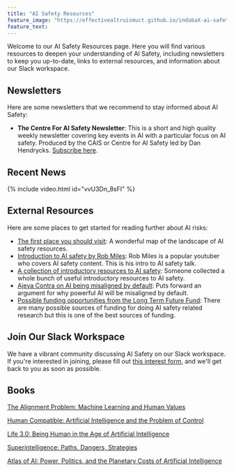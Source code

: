 ```yaml
---
title: "AI Safety Resources"
feature_image: "https://effectivealtruismuct.github.io/indabaX-ai-safety-workshop-2023/assets/images/EA_UCT_IndabaX.jpg"
feature_text:
---
```


Welcome to our AI Safety Resources page. Here you will find various resources to deepen your understanding of AI Safety, including newsletters to keep you up-to-date, links to external resources, and information about our Slack workspace.

## Newsletters

Here are some newsletters that we recommend to stay informed about AI Safety:

- **The Centre For AI Safety Newsletter**: This is a short and high quality weekly newsletter covering key events in AI with a particular focus on AI safety. Produced by the CAIS or Centre for AI Safety led by Dan Hendrycks. [Subscribe here](https://substack.com/redirect/2/eyJlIjoiaHR0cHM6Ly9uZXdzbGV0dGVyLnNhZmUuYWkvYWNjb3VudCIsInAiOjEzMTI4MzU4NiwicyI6MTQ4MTAwOCwiZiI6dHJ1ZSwidSI6OTI0OTg1NDQsImlhdCI6MTY4Nzg3NjIyOSwiZXhwIjoxNjkwNDY4MjI5LCJpc3MiOiJwdWItMCIsInN1YiI6ImxpbmstcmVkaXJlY3QifQ.s9yvtlfrIXeNcSUBBuHOLCZxxyfLPU5pSXr87IZPpcg).

## Recent News

{% include video.html id="vvU3Dn_8sFI" %}

## External Resources

Here are some places to get started for reading further about AI risks:

- [The first place you should visit](https://aisafety.world/): A wonderful map of the landscape of AI safety resources. 
- [Introduction to AI safety by Rob Miles](https://www.youtube.com/watch?v=pYXy-A4siMw): Rob Miles is a popular youtuber who covers AI safety content. This is his intro to AI safety talk.
- [A collection of introductory resources to AI safety](https://www.lesswrong.com/posts/T98kdFL5bxBWSiE3N/best-introductory-overviews-of-agi-safety): Someone collected a whole bunch of useful introductory resources to AI safety.
- [Ajeya Contra on AI being misaligned by default](https://www.lesswrong.com/posts/pRkFkzwKZ2zfa3R6H/without-specific-countermeasures-the-easiest-path-to): Puts forward an argument for why powerful AI will be misaligned by default.
- [Possible funding opportunities from the Long Term Future Fund](https://funds.effectivealtruism.org/funds/far-future): There are many possible sources of funding for doing AI safety related research but this is one of the best sources of funding.


## Join Our Slack Workspace

We have a vibrant community discussing AI Safety on our Slack workspace. If you're interested in joining, please fill out [this interest form](https://forms.gle/D8Cf2LQR1rMNYkL87), and we'll get back to you as soon as possible.

## Books

[The Alignment Problem: Machine Learning and Human Values](https://www.goodreads.com/book/show/50489349-the-alignment-problem)

[Human Compatible: Artificial Intelligence and the Problem of Control](https://www.goodreads.com/en/book/show/44767248)

[Life 3.0: Being Human in the Age of Artificial Intelligence](https://www.goodreads.com/en/book/show/34272565)

[Superintelligence: Paths, Dangers, Strategies](https://www.goodreads.com/en/book/show/20527133)

[Atlas of AI: Power, Politics, and the Planetary Costs of Artificial Intelligence](https://www.goodreads.com/en/book/show/50131136)

